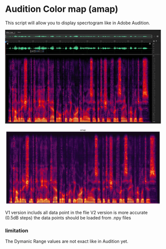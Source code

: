 # Audition Color map (amap)

This script will allow you to display specrtogram like in Adobe Audition.

![Adobe Audition](https://github.com/asher-bs/Audition-color-map/blob/main/Audition_spec.JPG)

![amap](https://github.com/asher-bs/Audition-color-map/blob/main/amap_spec.jpg)


V1 version includs all data point in the flie
V2 version is more accurate (0.5dB steps) the data points should be loaded from .npy files
### limitation 
The Dymanic Range values are not exact like in Audition yet.
